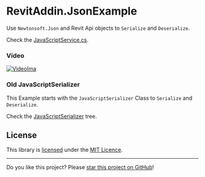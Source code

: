 # RevitAddin.JsonExample

Use `Newtonsoft.Json` and Revit Api objects to `Serialize` and `Deserialize`. 

Check the [JavaScriptService.cs](RevitAddin.JsonExample/Services/JavaScriptService.cs).

### Vídeo

[![VideoIma]][Video]


### Old JavaScriptSerializer

This Example starts with the `JavaScriptSerializer` Class to `Serialize` and `Deserialize`.

Check the [JavaScriptSerializer](tree/JavaScriptSerializer) tree.

## License

This library is [licensed](LICENSE) under the [MIT Licence](https://en.wikipedia.org/wiki/MIT_License).

---

Do you like this project? Please [star this project on GitHub](https://github.com/ricaun/RevitAddin.JsonExample/stargazers)!

[Video]: https://youtu.be/QgiELO9Ndn4
[VideoIma]: https://img.youtube.com/vi/QgiELO9Ndn4/hqdefault.jpg
